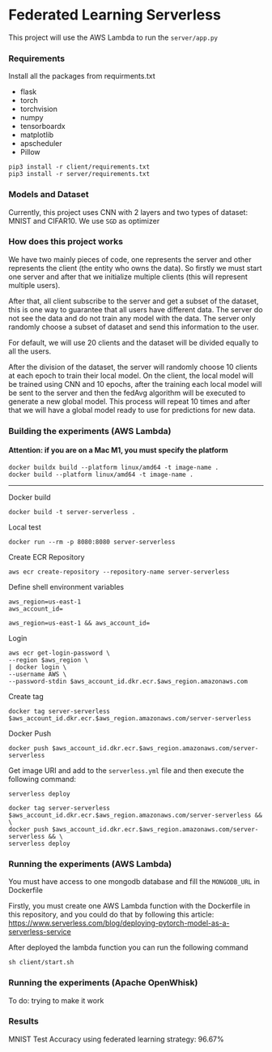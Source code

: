 # Federated Learning Serverless
This project will use the AWS Lambda to run the `server/app.py`

### Requirements
Install all the packages from requirments.txt

- flask
- torch
- torchvision
- numpy
- tensorboardx
- matplotlib
- apscheduler
- Pillow
```
pip3 install -r client/requirements.txt
pip3 install -r server/requirements.txt
```

### Models and Dataset
Currently, this project uses CNN with 2 layers and two types of dataset: MNIST and CIFAR10. We use `SGD` as optimizer

### How does this project works
We have two mainly pieces of code, one represents the server and other represents the client (the entity who owns 
the data). So firstly we must start one server and after that we initialize multiple clients (this will 
represent multiple users).

After that, all client subscribe to the server and get a subset of the dataset, this is one way to guarantee that all
users have different data. The server do not see the data and do not train any model with the data. The server 
only randomly choose a subset of dataset and send this information to the user.

For default, we will use 20 clients and the dataset will be divided equally to all the users.

After the division of the dataset, the server will randomly choose 10 clients at each epoch to train their local model.
On the client, the local model will be trained using CNN and 10 epochs, after the training each local model will be
sent to the server and then the fedAvg algorithm will be executed to generate a new global model. 
This process will repeat 10 times and after that we will have a global model ready to use for predictions for new data.

### Building the experiments (AWS Lambda)
#### Attention: if you are on a Mac M1, you must specify the platform
```
docker buildx build --platform linux/amd64 -t image-name .
docker build --platform linux/amd64 -t image-name .
```
---
Docker build
```
docker build -t server-serverless .
```

Local test
```
docker run --rm -p 8080:8080 server-serverless
```


Create ECR Repository
```
aws ecr create-repository --repository-name server-serverless
```

Define shell environment variables
```
aws_region=us-east-1
aws_account_id=

aws_region=us-east-1 && aws_account_id=
```

Login
```
aws ecr get-login-password \
--region $aws_region \
| docker login \
--username AWS \
--password-stdin $aws_account_id.dkr.ecr.$aws_region.amazonaws.com
```

Create tag
```
docker tag server-serverless $aws_account_id.dkr.ecr.$aws_region.amazonaws.com/server-serverless
```
Docker Push
```
docker push $aws_account_id.dkr.ecr.$aws_region.amazonaws.com/server-serverless
```

Get image URI and add to the `serverless.yml` file and then execute the following command:
```
serverless deploy
```

```
docker tag server-serverless $aws_account_id.dkr.ecr.$aws_region.amazonaws.com/server-serverless && \
docker push $aws_account_id.dkr.ecr.$aws_region.amazonaws.com/server-serverless && \
serverless deploy
```

### Running the experiments (AWS Lambda)
You must have access to one mongodb database and fill the `MONGODB_URL` in Dockerfile

Firstly, you must create one AWS Lambda function with the Dockerfile in this repository, and you could do that by
following this article: https://www.serverless.com/blog/deploying-pytorch-model-as-a-serverless-service

After deployed the lambda function you can run the following command
```
sh client/start.sh
```

### Running the experiments (Apache OpenWhisk)
To do: trying to make it work 

### Results
MNIST Test Accuracy using federated learning strategy: 96.67%
